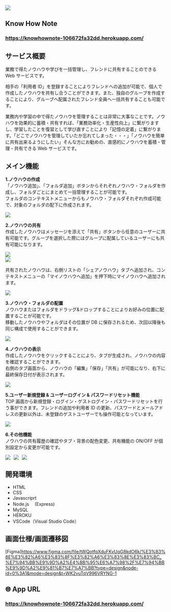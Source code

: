 <img src="public/img/README_img/タイトル.png">

## Know How Note

### **https://knowhownote-106672fa32dd.herokuapp.com/**

## サービス概要

業務で得たノウハウや学びを一括管理し、フレンドに共有することのできる Web サービスです。

相手の「利用者 ID」を登録することによりフレンドへの追加が可能で、個人で作成したノウハウを共有し合うことができます。また、独自のグループを作成することにより、グループへ配属されたフレンド全員へ一括共有することも可能です。

業務内や学習の中で得たノウハウを管理することは非常に大事なことです。ノウハウを効果的に蓄積・共有すれば、「業務効率化・生産性向上」に繋がりますし、学習したことを復習として学び直すことにより「記憶の定着」に繋がります。「どこでノウハウを管理していたか忘れてしまった・・・」「ノウハウを簡単に共有出来るようにしたい」そんな方にお勧めの、直感的にノウハウを蓄積・管理・共有できる Web サービスです。

## メイン機能

**1.ノウハウの作成** <br>
「ノウハウ追加」、「フォルダ追加」ボタンからそれぞれノウハウ・フォルダを作成し、フォルダごとにまとめて一括管理することが可能です。 <br>
フォルダのコンテキストメニューからもノウハウ・フォルダそれぞれ作成可能で、対象のフォルダの配下に作成されます。

<img src="public/img/README_img/ノウハウ作成.png"><br>

**2.ノウハウの共有** <br>
作成したノウハウはメッセージを添えて「共有」ボタンから任意のユーザーに共有可能です。グループを選択した際にはグループに配属しているユーザーにも共有可能になります。 <br>

<img src="public/img/README_img/共有ボタン.png"><br>
<img src="public/img/README_img/フレンドリスト.png"><br>

共有されたノウハウは、右側リストの「シェアノウハウ」タブへ追加され、コンテキストメニューの「マイノウハウへ追加」を押下時にマイノウハウへ追加されます。<br>

<img src="public/img/README_img/シェアノウハウ_コンテキストメニュー.png"><br>

**3.ノウハウ・フォルダの配置** <br>
ノウハウまたはフォルダをドラッグ&ドロップすることによりお好みの位置に配置することが可能です。 <br>
移動したノウハウやフォルダはその位置が DB に保存されるため、次回以降後も同じ構成で使用することができます。

<img src="public/img/README_img/ドラッグアンドドロップ.png"><br>

**4.ノウハウの表示** <br>
作成したノウハウをクリックすることにより、タブが生成され、ノウハウの内容を確認することができます。 <br>
右側のタブ画面から、ノウハウの「編集」「保存」「共有」が可能になり、右下に最終保存日付が表示されます。

<img src="public/img/README_img/タブ作成.png"><br>

**5.ユーザー新規登録 & ユーザーログイン & パスワードリセット機能** <br>
TOP 画面から新規登録・ログイン・ゲストログイン・パスワードリセットを行う事ができます。フレンドの追加や利用者 ID の更新、パスワードとメールアドレスの更新以外は、未登録のゲストユーザーでも操作可能となっています。

<img src="public/img/README_img/パスワード変更.png"><br>

**6.その他機能** <br>
ノウハウの共有履歴の確認やタブ・背景の配色変更、共有機能の ON/OFF が個別設定から変更が可能です。

<div class="image-container">
  <img src="public/img/README_img/共有履歴.png" class="inline-image">
  <img src="public/img/README_img/タブ色.png" class="inline-image">
  <img src="public/img/README_img/個別設定.png" class="inline-image">
</div>

<!-- <img src="public/img/README_img/共有履歴.png"><br>
<img src="public/img/README_img/タブ色.png"><br>
<img src="public/img/README_img/個別設定.png"><br> -->

<!--
## 👀 全体的な仕組み

ここにシステムの図を入れる
-->

## 開発環境

- HTML
- CSS
- Javascriprt
- Node.js 　(Express)
- MySQL
- HEROKU
- VSCode（Visual Studio Code）

## 画面仕様/画面遷移図

[Figma]https://www.figma.com/file/tWQotfqXduFKvUqG8kdO6k/%E3%83%8E%E3%82%A6%E3%83%8F%E3%82%A6%E3%83%8E%E3%83%BC_%E7%94%BB%E9%9D%A2%E4%BB%95%E6%A7%98%2F%E7%94%BB%E9%9D%A2%E9%81%B7%E7%A7%BB?type=design&node-id=0%3A1&mode=design&t=WK2vuTqV996VRYNG-1

## 🌐 App URL

### **https://knowhownote-106672fa32dd.herokuapp.com/**

<style>
  .image-container {
    display: flex; /* 画像を横並びに配置するために flex レイアウトを使用 */
  }

  .inline-image {
    margin-right: 10px; /* 画像の間に余白を設定する（お好みに合わせて調整できます） */
  }
</style>
